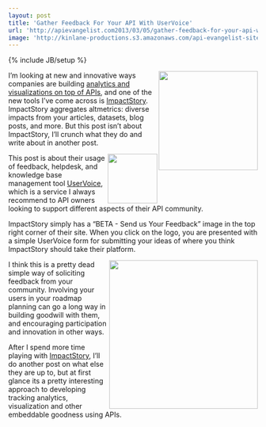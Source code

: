 ```yaml
---
layout: post
title: 'Gather Feedback For Your API With UserVoice'
url: 'http://apievangelist.com2013/03/05/gather-feedback-for-your-api-with-uservoice/'
image: 'http://kinlane-productions.s3.amazonaws.com/api-evangelist-site/blog/impactstory-logo.png'
---
```

{% include JB/setup %}
<p>
     <a href="http://impactstory.org/" target="_blank"><img src="https://s3.amazonaws.com/kinlane-productions/api-evangelist/analytics/impactstory/impactstory-logo.png"  width="200" align="right" /></a>
</p>
<p>
     I’m looking at new and innovative ways companies are building <a href="/2013/03/04/next-generation-of-api-driven-analytics-and-visualizations/">analytics and visualizations on top of APIs</a>, and one of the new tools I’ve come across is <a href="http://impactstory.org/">ImpactStory</a>. ImpactStory aggregates altmetrics: diverse impacts from your articles, datasets, blog posts, and more. But this post isn’t about ImpactStory, I’ll crunch what they do and write about in another post.
</p>
<p>
     <a href="http://impactstory.org/" target="_blank"><img src="https://s3.amazonaws.com/kinlane-productions/api-evangelist/analytics/impactstory/impactstory-beta-feedback.png"  width="100" align="right" /></a>
</p>
<p>
     This post is about their usage of feedback, helpdesk, and knowledge base management tool <a title="UserVoice" href="https://www.uservoice.com/">UserVoice</a>, which is a service I always recommend to API owners looking to support different aspects of their API community.
</p>
<p>
     ImpactStory simply has a “BETA - Send us Your Feedback” image in the top right corner of their site. When you click on the logo, you are presented with a simple UserVoice form for submitting your ideas of where you think ImpactStory should take their platform.
</p>
<p>
     <a href="http://impactstory.org/" target="_blank"><img src="https://s3.amazonaws.com/kinlane-productions/api-evangelist/analytics/impactstory/impactstory-beta-feedback-form.png"  width="300" align="right" /></a>
</p>
<p>
     I think this is a pretty dead simple way of soliciting feedback from your community. Involving your users in your roadmap planning can go a long way in building goodwill with them, and encouraging participation and innovation in other ways.
</p>
<p>
     After I spend more time playing with <a href="http://impactstory.org/" target="_blank">ImpactStory</a>, I’ll do another post on what else they are up to, but at first glance its a pretty interesting approach to developing tracking analytics, visualization and other embeddable goodness using APIs.
</p>
